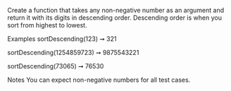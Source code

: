 Create a function that takes any non-negative number as an argument and return it with its digits in descending order. Descending order is when you sort from highest to lowest.

Examples
sortDescending(123) ➞ 321

sortDescending(1254859723) ➞ 9875543221

sortDescending(73065) ➞ 76530

Notes
You can expect non-negative numbers for all test cases.
